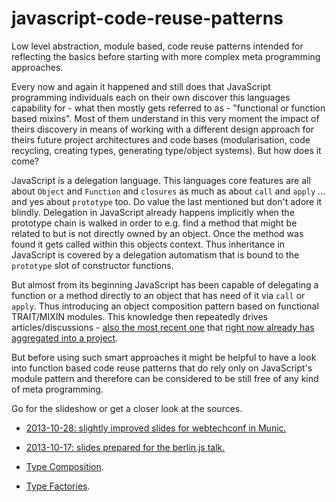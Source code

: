 javascript-code-reuse-patterns
==============================


Low level abstraction, module based, code reuse patterns intended for reflecting the basics before starting with
more complex meta programming approaches.


Every now and again it happened and still does that JavaScript programming individuals each on their own discover
this languages capability for - what then mostly gets referred to as - "functional or function based mixins".
Most of them understand in this very moment the impact of theirs discovery in means of working with a different
design approach for theirs future project architectures and code bases (modularisation, code recycling, creating
types, generating type/object systems). But how does it come?

JavaScript is a delegation language. This languages core features are all about `Object` and `Function` and
`closures` as much as about `call` and `apply` ... and yes about `prototype` too. Do value the last mentioned
but don't adore it blindly. Delegation in JavaScript already happens implicitly when the prototype chain is
walked in order to e.g. find a method that might be related to but is not directly owned by an object. Once the
method was found it gets called within this objects context. Thus inheritance in JavaScript is covered by a
delegation automatism that is bound to the `prototype` slot of constructor functions.

But almost from its beginning JavaScript has been capable of delegating a function or a method directly to
an object that has need of it via `call` or `apply`. Thus introducing an object composition pattern based on
functional TRAIT/MIXIN modules. This knowledge then repeatedly drives articles/discussions -
[also the most recent one](http://webreflection.blogspot.de/2013/04/flight-mixins-are-awesome.html)
that [right now already has aggregated into a project](https://github.com/WebReflection/object-mixin).

But before using such smart approaches it might be helpful to have a look into function based code reuse patterns
that do rely only on JavaScript's module pattern and therefore can be considered to be still free of any kind of
meta programming.


Go for the slideshow or get a closer look at the sources.

- [2013-10-28: slightly improved slides for webtechconf in Munic.](http://petsel.github.io/javascript-code-reuse-patterns/__talk/slides/)
- [2013-10-17: slides prepared for the berlin.js talk.](http://petsel.github.io/javascript-code-reuse-patterns/berlin.js/slides/)

- [Type Composition](../../tree/master/source/components/composition).
- [Type Factories](../../tree/master/source/types/creation/Factories).
